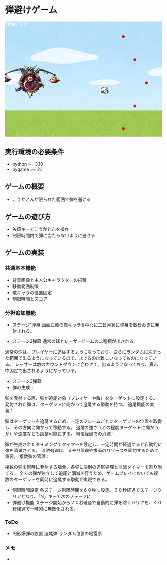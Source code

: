 # 弾避けゲーム
![stege1](fig/screen_shot.png)
## 実行環境の必要条件
* python >= 3.10
* pygame >= 2.1

## ゲームの概要
* こうかとんが限られた範囲で弾を避ける


## ゲームの遊び方
* 矢印キーでこうかとんを操作
* 制限時間内で弾に当たらないように避ける

## ゲームの実装
### 共通基本機能
* 背景画像と主人公キャラクターの描画
* 移動範囲制限
* 敵キャラの位置固定
* 制限時間とスコア



### 分担追加機能
* ステージ1弾幕
画面左側の敵キャラを中心に三日月状に弾幕を数秒おきに発射される。

* ステージ2弾幕
通常の球とレーザービームの二種類が出される。

通常の球は、プレイヤーに追従するようになっており、さらにランダムに決まった範囲で出るようになっているので、よけるのは難しいなってものになっている。
レーザーは敵のカウントダウンに合わせて、出るようになっており、真ん中固定で出されるようになっている。

* ステージ3弾幕
* 弾の生成：

弾を発射する際、弾が追尾対象（プレイヤーや敵）をターゲットに設定する。
発射された弾は、ターゲットに向かって追尾する挙動を持つ。
追尾機能の実装：

弾はターゲットを追尾するため、一定のフレームごとにターゲットの位置を取得し、その方向に向かって移動する。
追尾の強さ（どの程度ターゲットに向かうか）や速度なども調整可能にする。
時間経過での消滅：

弾が生成されたタイミングでタイマーを設定し、一定時間が経過すると自動的に弾を消滅させる。
消滅処理は、メモリ管理や描画のリソースを節約するために重要。
複数弾の管理：

複数の弾を同時に発射する場合、各弾に個別の追尾処理と消滅タイマーを割り当てる。
全ての弾が独立して追尾と消滅を行うため、ゲームプレイにおいても複数のターゲットを同時に追尾する挙動が実現できる。
* 制限時間設定
各ステージ制限時間を６０秒に設定。６０秒経過でステージクリアとなり、「N」キーで次のステージに
* 弾避け機能
ステージ開始から２０秒経過で自動的に弾を防ぐバリアを、４０秒経過で一時的に無敵化される。

### ToDo
- 円形爆弾の設置
追尾弾
ランダム位置の地雷原

### メモ
* 
